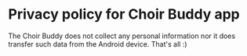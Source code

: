# Privacy policy for Choir Buddy app

The Choir Buddy does not collect any personal information nor it does transfer such data from the Android device.
That's all :)
